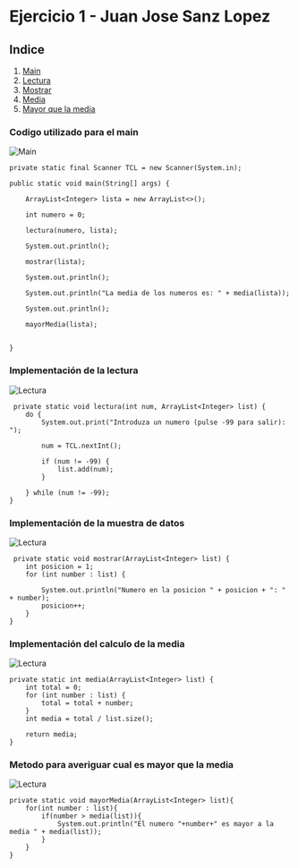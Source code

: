 # Ejercicio 1 - Juan Jose Sanz Lopez

## Indice
1. [Main](#id1)
2. [Lectura](#id2)
3. [Mostrar](#id3)
4. [Media](#id4)
5. [Mayor que la media](#id5)

### <a name  = "id1">Codigo utilizado para el main</a>

![Main](Imagenes/Selecció_001.png)


    private static final Scanner TCL = new Scanner(System.in);

    public static void main(String[] args) {

        ArrayList<Integer> lista = new ArrayList<>();

        int numero = 0;

        lectura(numero, lista);

        System.out.println();

        mostrar(lista);

        System.out.println();

        System.out.println("La media de los numeros es: " + media(lista));

        System.out.println();

        mayorMedia(lista);

       
    }
    
### Implementación de la lectura<a name="id2"></a>


![Lectura](Imagenes/Selecció_002.png)

     private static void lectura(int num, ArrayList<Integer> list) {
        do {
            System.out.print("Introduza un numero (pulse -99 para salir): ");

            num = TCL.nextInt();

            if (num != -99) {
                list.add(num);
            }

        } while (num != -99);
    }

### Implementación de la muestra de datos<a name="id3"></a>


![Lectura](Imagenes/Selecció_003.png)

     private static void mostrar(ArrayList<Integer> list) {
        int posicion = 1;
        for (int number : list) {

            System.out.println("Numero en la posicion " + posicion + ": " + number);
            posicion++;
        }
    }


### Implementación del calculo de la media<a name="id4"></a>


![Lectura](Imagenes/Selecció_004.png)

    private static int media(ArrayList<Integer> list) {
        int total = 0;
        for (int number : list) {
            total = total + number;
        }
        int media = total / list.size();

        return media;
    }

### <a name="id5">Metodo para averiguar cual es mayor que la media</a>

![Lectura](Imagenes/Selecció_005.png)

    private static void mayorMedia(ArrayList<Integer> list){
        for(int number : list){
            if(number > media(list)){
                System.out.println("El numero "+number+" es mayor a la media " + media(list));
            }
        }
    }
